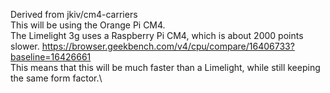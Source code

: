 Derived from jkiv/cm4-carriers\
This will be using the Orange Pi CM4.\
The Limelight 3g uses a Raspberry Pi CM4, which is about 2000 points slower. https://browser.geekbench.com/v4/cpu/compare/16406733?baseline=16426661 \
This means that this will be much faster than a Limelight, while still keeping the same form factor.\
